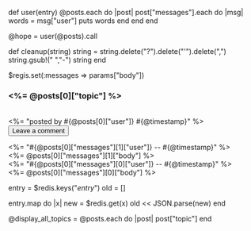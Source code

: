 <!--
<% @posts.each do |post| %>
  <% post["messages"].each do |msg| %>
    <%= msg["user"] %> says <%= msg["body"] %>
  <% end %>
<% end %> -->


 def user(entry)
    @posts.each do |post|
    post["messages"].each do |msg|
    words = msg["user"]
    puts words
    end
  end
  end

  @hope = user(@posts).call


  def cleanup(string)
    string = string.delete("?").delete("'").delete(",")
    string.gsub!(" ","-")
    string
  end

  $regis.set(:messages => params["body"])

<div id="topic_heading">
  <h3><%= @posts[0]["topic"] %></h3><br>
  <%= "posted by #{@posts[0]["user"]}  #{@timestamp}"  %>
  <form action="/leave_comment">
    <input type="submit" value="Leave a comment">
  </form>

  <div id="messages">
    <%= "#{@posts[0]["messages"][1]["user"]} -- #{@timestamp}" %><br>
    <%= @posts[0]["messages"][1]["body"] %>
  </div>

  <div id="messages">
    <%= "#{@posts[0]["messages"][0]["user"]} -- #{@timestamp}" %><br>
    <%= @posts[0]["messages"][0]["body"] %>
  </div>
</div>


entry = $redis.keys("*entry*")
old = []

entry.map do |x|
  new = $redis.get(x)
  old << JSON.parse(new)
  end


@display_all_topics = @posts.each do |post|
                       post["topic"]
                      end

